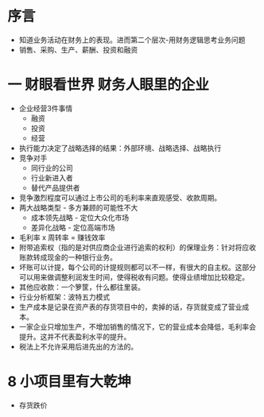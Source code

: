 # 序言
- 知道业务活动在财务上的表现。进而第二个层次-用财务逻辑思考业务问题
- 销售、采购、生产、薪酬、投资和融资
# 一 财眼看世界 财务人眼里的企业
- 企业经营3件事情
	- 融资
	- 投资
	- 经营
- 执行能力决定了战略选择的结果：外部环境、战略选择、战略执行
- 竞争对手
	- 同行业的公司
	- 行业新进入者
	- 替代产品提供者
- 竞争激烈程度可以通过上市公司的毛利率来直观感受、收款周期。
- 两大战略类型 - 多方兼顾的可能性不大
	- 成本领先战略 - 定位大众化市场
	- 差异化战略 - 定位高端市场
- 毛利率 x 周转率 = 赚钱效率
- 附带追索权（指的是对供应商企业进行追索的权利）的保理业务：针对将应收账款转成现金的一种银行业务。
- 坏账可以计提，每个公司的计提规则都可以不一样，有很大的自主权。这部分可以用来做调整利润发生时间，使得税收有问题。使得业绩增加比较稳定。
- 其他应收款：一个箩筐，什么都往里装。
- 行业分析框架：波特五力模式
- 生产成本是记录在资产表的存货项目中的，卖掉的话，存货就变成了营业成本。
- 一家企业只增加生产，不增加销售的情况下，它的营业成本会降低，毛利率会提升。这并不代表盈利水平的提升。
- 税法上不允许采用后进先出的方法的。
# 8 小项目里有大乾坤
- 存货跌价